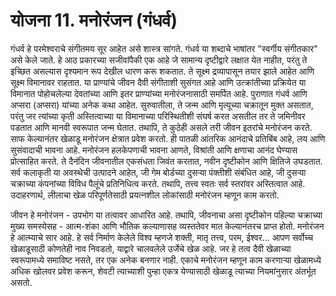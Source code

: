 # योजना 11. मनोरंजन (गंधर्व)

गंधर्व हे परमेश्वराचे संगीतमय सूर आहेत असे शास्त्र सांगते. गंधर्व या शब्दाचे भाषांतर "स्वर्गीय संगीतकार" असे केले जाते. हे आठ प्रकारच्या सजीवांपैकी एक आहे जे सामान्य दृष्टीद्वारे लक्षात येत नाहीत, परंतु ते इच्छित असल्यास दृश्यमान रूप देखील धारण करू शकतात. ते सूक्ष्म द्रव्यापासून तयार झाले आहेत आणि सूक्ष्म विमानावर राहतात. या प्राण्यांचे जीवन दैवी संगीताशी सुसंगत आहे आणि उत्क्रांतीच्या प्रक्रियेत या विमानात पोहोचलेल्या देवतांच्या आणि इतर प्राण्यांच्या मनोरंजनासाठी समर्पित आहे. पुराणात गंधर्व आणि अप्सरा (अप्सरा) यांच्या अनेक कथा आहेत. सुरुवातीला, ते जन्म आणि मृत्यूच्या चक्रातून मुक्त असतात, परंतु जर त्यांच्या कृती अस्तित्वाच्या या विमानाच्या परिस्थितीशी संघर्ष करत असतील तर ते जमिनीवर पडतात आणि मानवी स्वरूपात जन्म घेतात. तथापि, ते कुठेही असले तरी जीवन इतरांचे मनोरंजन करते. साफ केल्यानंतर खेळाडू मनोरंजन क्षेत्रात प्रवेश करतो. ही पातळी आंतरिक आनंदाचे प्रतिबिंब आहे, लय आणि सुसंवादाची भावना आहे. मनोरंजन हलकेपणाची भावना आणते, विश्रांती आणि क्षणाचा आनंद घेण्यास प्रोत्साहित करते. ते दैनंदिन जीवनातील एकसंधता जिवंत करतात, नवीन दृष्टीकोन आणि क्षितिजे उघडतात. सर्व कलाकृती या अवस्थेची उत्पादने आहेत, जी गेम बोर्डच्या दुसऱ्या पंक्तीशी संबंधित आहे, जी दुसऱ्या चक्राच्या कंपनांच्या विविध पैलूंचे प्रतिनिधित्व करते. तथापि, तत्त्व स्वतः सर्व स्तरांवर अस्तित्वात आहे. उदाहरणार्थ, लीलाचा खेळ परिपूर्णतेसाठी प्रयत्नशील लोकांसाठी मनोरंजन म्हणून काम करतो.

जीवन हे मनोरंजन - उपभोग या तत्वावर आधारित आहे. तथापि, जीवनाचा असा दृष्टीकोन पहिल्या चक्राच्या मुख्य समस्येसह - आत्म-शंका आणि भौतिक कल्याणासह व्यस्ततेवर मात केल्यानंतरच प्राप्त होतो. मनोरंजन हे आत्म्याचे सार आहे. हे सर्व निर्माण केलेले विश्व म्हणजे शक्ती, मातृ तत्त्व, परम, ईश्वर... आपण सर्वोच्च खेळाडूसाठी कोणतेही नाव निवडतो, याद्वारे चालवलेले उर्जेचे खेळ आहे. जर हे तत्व दैवी खेळाच्या स्वरूपामध्ये समाविष्ट नसते, तर एक अनेक बनणार नाही. एकाचे मनोरंजन म्हणून काम करणाऱ्या खेळामध्ये अधिक खोलवर प्रवेश करून, शेवटी त्याच्याशी पुन्हा एकत्र येण्यासाठी खेळाडू त्याच्या नियमांनुसार अंतर्भूत असतो.
